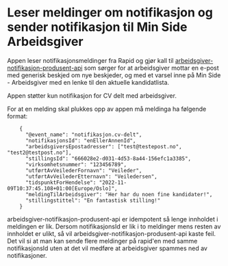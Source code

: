 # Leser meldinger om notifikasjon og sender notifikasjon til Min Side Arbeidsgiver

Appen leser notifikasjonsmeldinger fra Rapid og gjør kall til [arbeidsgiver-notifikasjon-produsent-api](https://github.com/navikt/arbeidsgiver-notifikasjon-produsent-api) som sørger for at arbeidsgiver mottar en e-post med generisk beskjed om nye beskjeder, og med et varsel inne på Min Side - Arbeidsgiver med en lenke til den aktuelle kandidatlista.

Appen støtter kun notifikasjon for CV delt med arbeidsgiver.

For at en melding skal plukkes opp av appen må meldinga ha følgende format:

```
    {
      "@event_name": "notifikasjon.cv-delt",
      "notifikasjonsId": "enEllerAnnenId",
      "arbeidsgiversEpostadresser": ["test@testepost.no", "test2@testpost.no"], 
      "stillingsId": "666028e2-d031-4d53-8a44-156efc1a3385",
      "virksomhetsnummer": "123456789",
      "utførtAvVeilederFornavn": "Veileder",
      "utførtAvVeilederEtternavn": "Veiledersen",
      "tidspunktForHendelse": "2022-11-09T10:37:45.108+01:00[Europe/Oslo]",
      "meldingTilArbeidsgiver": "Her har du noen fine kandidater!",
      "stillingstittel": "En fantastisk stilling!"
    }
```

arbeidsgiver-notifikasjon-produsent-api er idempotent så lenge innholdet i meldingen er lik.
Dersom notifikasjonsId er lik i to meldinger mens resten av innholdet er ulikt, så vil arbeidsgiver-notifikasjon-produsent-api kaste feil.
Det vil si at man kan sende flere meldinger på rapid'en med samme notifikasjonsId uten at det vil medføre at arbeidsgiver spammes ned av notifikasjoner.


